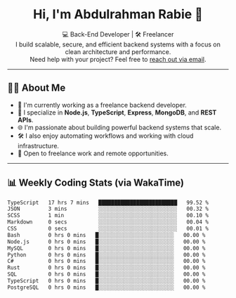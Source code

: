 <h1 align="center">Hi, I'm Abdulrahman Rabie 👋</h1>

<p align="center">
  💻 Back-End Developer | 🛠️ Freelancer <br>
  I build scalable, secure, and efficient backend systems with a focus on clean architecture and performance. <br>
  Need help with your project? Feel free to <a href="mailto:abhishknads.work@gmail.com">reach out via email</a>.
</p>

---

## 🧑‍💻 About Me

- 🔭 I'm currently working as a freelance backend developer.
- 💬 I specialize in **Node.js**, **TypeScript**, **Express**, **MongoDB**, and **REST APIs**.
- 🌐 I'm passionate about building powerful backend systems that scale.
- 🛠️ I also enjoy automating workflows and working with cloud infrastructure.
- 🤝 Open to freelance work and remote opportunities.

---

## 📊 Weekly Coding Stats (via WakaTime)

<!--START_SECTION:waka-->

```txt
TypeScript   17 hrs 7 mins   █████████████████████████   99.52 %
JSON         3 mins          ░░░░░░░░░░░░░░░░░░░░░░░░░   00.32 %
SCSS         1 min           ░░░░░░░░░░░░░░░░░░░░░░░░░   00.10 %
Markdown     0 secs          ░░░░░░░░░░░░░░░░░░░░░░░░░   00.04 %
CSS          0 secs          ░░░░░░░░░░░░░░░░░░░░░░░░░   00.01 %
Bash         0 hrs 0 mins   █░░░░░░░░░░░░░░░░░░░░░░░░   00.00 %
Node.js      0 hrs 0 mins   █░░░░░░░░░░░░░░░░░░░░░░░░   00.00 %
MySQL        0 hrs 0 mins   █░░░░░░░░░░░░░░░░░░░░░░░░   00.00 %
Python       0 hrs 0 mins   █░░░░░░░░░░░░░░░░░░░░░░░░   00.00 %
C#           0 hrs 0 mins   █░░░░░░░░░░░░░░░░░░░░░░░░   00.00 %
Rust         0 hrs 0 mins   █░░░░░░░░░░░░░░░░░░░░░░░░   00.00 %
SQL          0 hrs 0 mins   █░░░░░░░░░░░░░░░░░░░░░░░░   00.00 %
TypeScript   0 hrs 0 mins   █░░░░░░░░░░░░░░░░░░░░░░░░   00.00 %
PostgreSQL   0 hrs 0 mins   █░░░░░░░░░░░░░░░░░░░░░░░░   00.00 %
